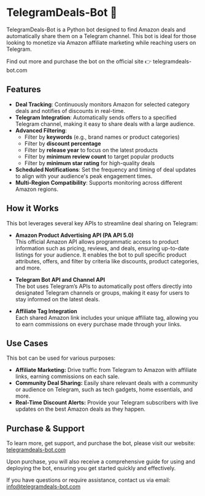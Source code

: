# TelegramDeals-Bot 🛒
TelegramDeals-Bot is a Python bot designed to find Amazon deals and automatically share them on a Telegram channel. This bot is ideal for those looking to monetize via Amazon affiliate marketing while reaching users on Telegram.

Find out more and purchase the bot on the official site 👉 telegramdeals-bot.com

## Features

- **Deal Tracking**: Continuously monitors Amazon for selected category deals and notifies of discounts in real-time.
- **Telegram Integration**: Automatically sends offers to a specified Telegram channel, making it easy to share deals with a large audience.
- **Advanced Filtering**:
  - Filter by **keywords** (e.g., brand names or product categories)
  - Filter by **discount percentage**
  - Filter by **release year** to focus on the latest products
  - Filter by **minimum review count** to target popular products
  - Filter by **minimum star rating** for high-quality deals
- **Scheduled Notifications**: Set the frequency and timing of deal updates to align with your audience's peak engagement times.
- **Multi-Region Compatibility**: Supports monitoring across different Amazon regions.


## How it Works

This bot leverages several key APIs to streamline deal sharing on Telegram:

- **Amazon Product Advertising API (PA API 5.0)**  
   This official Amazon API allows programmatic access to product information such as pricing, reviews, and deals, ensuring up-to-date listings for your audience. It enables the bot to pull specific product attributes, offers, and filter by criteria like discounts, product categories, and more.

- **Telegram Bot API and Channel API**  
   The bot uses Telegram’s APIs to automatically post offers directly into designated Telegram channels or groups, making it easy for users to stay informed on the latest deals.

- **Affiliate Tag Integration**  
   Each shared Amazon link includes your unique affiliate tag, allowing you to earn commissions on every purchase made through your links.


## Use Cases
This bot can be used for various purposes:

- **Affiliate Marketing:** Drive traffic from Telegram to Amazon with affiliate links, earning commissions on each sale.
- **Community Deal Sharing:** Easily share relevant deals with a community or audience on Telegram, such as tech gadgets, home essentials, and more.
- **Real-Time Discount Alerts:** Provide your Telegram subscribers with live updates on the best Amazon deals as they happen.


## Purchase & Support
To learn more, get support, and purchase the bot, please visit our website: [telegramdeals-bot.com](http://telegramdeals-bot.com)

Upon purchase, you will also receive a comprehensive guide for using and deploying the bot, ensuring you get started quickly and effectively.

If you have questions or require assistance, contact us via email: [info@telegramdeals-bot.com](mailto:info@telegramdeals-bot.com)
